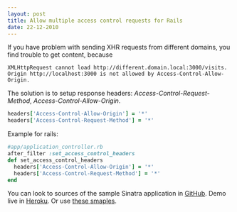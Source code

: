 ```yaml
---
layout: post
title: Allow multiple access control requests for Rails
date: 22-12-2010
---
```


If you have problem with sending XHR requests from different domains, you find trouble to get content, because

```
XMLHttpRequest cannot load http://different.domain.local:3000/visits. Origin http://localhost:3000 is not allowed by Access-Control-Allow-Origin.
```

The solution is to setup response headers: _Access-Control-Request-Method_, _Access-Control-Allow-Origin_.

```ruby
headers['Access-Control-Allow-Origin'] = '*'
headers['Access-Control-Request-Method'] = '*'
```

Example for rails:

```ruby
#app/application_controller.rb
after_filter :set_access_control_headers
def set_access_control_headers
  headers['Access-Control-Allow-Origin'] = '*'
  headers['Access-Control-Request-Method'] = '*'
end
```


You can look to sources of the sample Sinatra application in [GitHub](https://github.com/miry/cross-domain-sharing).
Demo live in
[Heroku](http://cross-domain-ajax-request.herokuapp.com/index.html).
Or use [these smaples](https://gist.github.com/miry/5447203).
